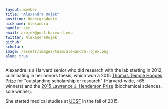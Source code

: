 ```yaml
---
layout: member
title: "Alexandra Rojek"
position: Undergraduate
nickname: Alexandra
handle: aer
email: arojek@post.harvard.edu
twitter: AlexandraRojek
github: 
scholar: 
image: /assets/images/team/alexandra-rojek.png
alum: true
---
```

Alexandra is a Harvard senior who did research with the lab starting in 2012, culminating in her honors thesis, which won a 2015 [Thomas Temple Hoopes Prize](http://isites.harvard.edu/icb/icb.do?keyword=k78478&tabgroupid=icb.tabgroup122123) for "outstanding scholarship or research" (Harvard-wide, ~65 winners) and the [2015 Lawrence J. Henderson Prize][1] (biochemical sciences, sole winner).

She started medical studies at [UCSF](http://ucsf.edu) in the fall of 2015.

[1]: https://www.mcb.harvard.edu/mcb/news/news-detail/3806/eleven-undergraduates-receive-thirteen-prizes/
